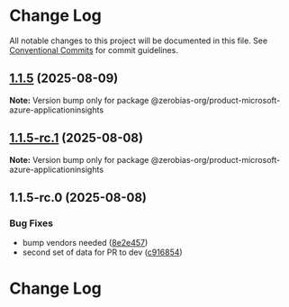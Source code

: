 # Change Log

All notable changes to this project will be documented in this file.
See [Conventional Commits](https://conventionalcommits.org) for commit guidelines.

## [1.1.5](https://github.com/zerobias-org/product/compare/@zerobias-org/product-microsoft-azure-applicationinsights@1.1.5-rc.1...@zerobias-org/product-microsoft-azure-applicationinsights@1.1.5) (2025-08-09)

**Note:** Version bump only for package @zerobias-org/product-microsoft-azure-applicationinsights





## [1.1.5-rc.1](https://github.com/zerobias-org/product/compare/@zerobias-org/product-microsoft-azure-applicationinsights@1.1.5-rc.0...@zerobias-org/product-microsoft-azure-applicationinsights@1.1.5-rc.1) (2025-08-08)

**Note:** Version bump only for package @zerobias-org/product-microsoft-azure-applicationinsights





## 1.1.5-rc.0 (2025-08-08)


### Bug Fixes

* bump vendors needed ([8e2e457](https://github.com/zerobias-org/product/commit/8e2e457e0b5d7141a05e8f2c178bc2854f2b7178))
* second set of data for PR to dev ([c916854](https://github.com/zerobias-org/product/commit/c916854bcf229b1c2042ffdea18472d66a061aaf))





# Change Log
